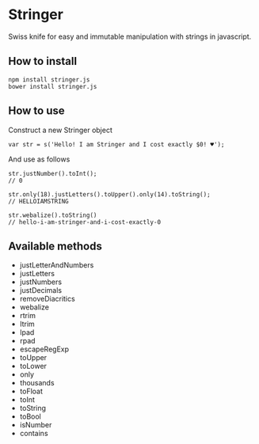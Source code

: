 # Stringer

Swiss knife for easy and immutable manipulation with strings in javascript.

## How to install
```
npm install stringer.js
bower install stringer.js
```

## How to use

Construct a new Stringer object

    var str = s('Hello! I am Stringer and I cost exactly $0! ♥');

And use as follows

    str.justNumber().toInt();
    // 0

    str.only(18).justLetters().toUpper().only(14).toString();
    // HELLOIAMSTRING

    str.webalize().toString()
    // hello-i-am-stringer-and-i-cost-exactly-0

## Available methods

- justLetterAndNumbers
- justLetters
- justNumbers
- justDecimals
- removeDiacritics
- webalize
- rtrim
- ltrim
- lpad
- rpad
- escapeRegExp
- toUpper
- toLower
- only
- thousands
- toFloat
- toInt
- toString
- toBool
- isNumber
- contains
